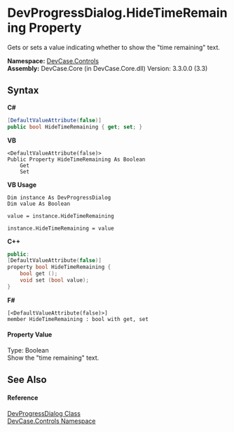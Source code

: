 # DevProgressDialog.HideTimeRemaining Property 
 

Gets or sets a value indicating whether to show the "time remaining" text.

**Namespace:**&nbsp;<a href="N_DevCase_Controls">DevCase.Controls</a><br />**Assembly:**&nbsp;DevCase.Core (in DevCase.Core.dll) Version: 3.3.0.0 (3.3)

## Syntax

**C#**<br />
``` C#
[DefaultValueAttribute(false)]
public bool HideTimeRemaining { get; set; }
```

**VB**<br />
``` VB
<DefaultValueAttribute(false)>
Public Property HideTimeRemaining As Boolean
	Get
	Set
```

**VB Usage**<br />
``` VB Usage
Dim instance As DevProgressDialog
Dim value As Boolean

value = instance.HideTimeRemaining

instance.HideTimeRemaining = value
```

**C++**<br />
``` C++
public:
[DefaultValueAttribute(false)]
property bool HideTimeRemaining {
	bool get ();
	void set (bool value);
}
```

**F#**<br />
``` F#
[<DefaultValueAttribute(false)>]
member HideTimeRemaining : bool with get, set

```


#### Property Value
Type: Boolean<br />Show the "time remaining" text.

## See Also


#### Reference
<a href="T_DevCase_Controls_DevProgressDialog">DevProgressDialog Class</a><br /><a href="N_DevCase_Controls">DevCase.Controls Namespace</a><br />